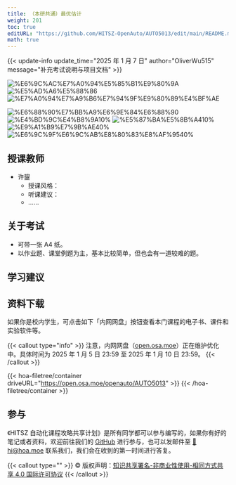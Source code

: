 ```yaml
---
title: （本研共通）最优估计
weight: 201
toc: true
editURL: "https://github.com/HITSZ-OpenAuto/AUTO5013/edit/main/README.md"
math: true
---
```


{{< update-info update_time="2025 年 1 月 7 日" author="OliverWu515" message="补充考试说明与项目文档" >}}

<div class="img-div hx-mt-4 hx-flex-row hx-justify-start hx-items-center">

![%E6%9C%AC%E7%A0%94%E5%85%B1%E9%80%9A](https://img.shields.io/badge/%E6%9C%AC%E7%A0%94%E5%85%B1%E9%80%9A-green)
![%E5%AD%A6%E5%88%86](https://img.shields.io/badge/%E5%AD%A6%E5%88%86-2-moccasin)
![%E7%A0%94%E7%A9%B6%E7%94%9F%E9%80%89%E4%BF%AE](https://img.shields.io/badge/%E7%A0%94%E7%A9%B6%E7%94%9F%E9%80%89%E4%BF%AE-lightskyblue)

![%E6%88%90%E7%BB%A9%E6%9E%84%E6%88%90](https://img.shields.io/badge/%E6%88%90%E7%BB%A9%E6%9E%84%E6%88%90-gold)
![%E4%BD%9C%E4%B8%9A10%](https://img.shields.io/badge/%E4%BD%9C%E4%B8%9A-10%25-wheat)
![%E5%87%BA%E5%8B%A410%](https://img.shields.io/badge/%E5%87%BA%E5%8B%A4-10%25-wheat)
![%E9%A1%B9%E7%9B%AE40%](https://img.shields.io/badge/%E9%A1%B9%E7%9B%AE-40%25-wheat)
![%E6%9C%9F%E6%9C%AB%E8%80%83%E8%AF%9540%](https://img.shields.io/badge/%E6%9C%9F%E6%9C%AB%E8%80%83%E8%AF%95-40%25-wheat)


</div>

## 授课教师

- 许鋆
  - 授课风格：
  - 听课建议：
  - ……

## 关于考试

- 可带一张 A4 纸。
- 以作业题、课堂例题为主，基本比较简单，但也会有一道较难的题。

## 学习建议

## 资料下载

如果你是校内学生，可点击如下「内网网盘」按钮查看本门课程的电子书、课件和实验软件等。

{{< callout type="info" >}}
  注意，内网网盘（[open.osa.moe](https://open.osa.moe/openauto)）正在维护优化中。具体时间为 2025 年 1 月 5 日 23:59 至 2025 年 1 月 10 日 23:59。
{{< /callout >}}

{{< hoa-filetree/container driveURL="https://open.osa.moe/openauto/AUTO5013" >}}
{{< /hoa-filetree/container >}}

## 参与

《HITSZ 自动化课程攻略共享计划》是所有同学都可以参与编写的，如果你有好的笔记或者资料，欢迎前往我们的 [GitHub](https://github.com/HITSZ-OpenAuto) 进行参与，也可以发邮件至 [📮hi@hoa.moe](mailto:hi@hoa.moe) 联系我们，我们会在收到的第一时间进行答复。

{{< callout type="" >}}
  © 版权声明：[知识共享署名-非商业性使用-相同方式共享 4.0 国际许可协议](https://creativecommons.org/licenses/by-nc-sa/4.0/)
{{< /callout >}}
